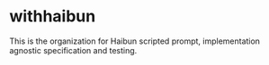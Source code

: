 # withhaibun

This is the organization for Haibun scripted prompt, implementation agnostic specification and testing.
